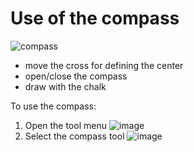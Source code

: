 # Use of the compass

![compass](https://user-images.githubusercontent.com/43071857/213861008-9633853a-49b5-4604-9cc4-33b18faf0881.gif)

- move the cross for defining the center
- open/close the compass
- draw with the chalk

To use the compass:

1. Open the tool menu ![image](https://user-images.githubusercontent.com/43071857/213861071-5bf87f06-76dc-4170-be4d-43e7fe86d32e.png)
2. Select the compass tool ![image](https://user-images.githubusercontent.com/43071857/213861083-b8ff5199-527e-4223-8023-e9aaaeb112fb.png)
